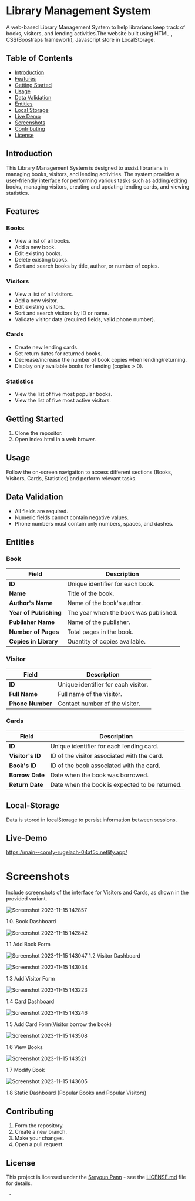 # Library Management System
A web-based Library Management System to help librarians keep track of books, visitors, and lending activities.The website built using HTML , CSS(Boostraps framework), Javascript store in LocalStorage. 

## Table of Contents
- [Introduction](#introduction)
- [Features](#features)
- [Getting Started](#getting-started)
- [Usage](#usage)
- [Data Validation](#data-validation)
- [Entities](#entities)
- [Local Storage](#local-storage)
- [Live Demo](#live-demo)
- [Screenshots](#screenshots)
- [Contributing](#contributing)
- [License](#license)

## Introduction
  This Library Management System is designed to assist librarians in managing books, visitors, and lending activities. The system provides a user-friendly interface for performing various tasks such as adding/editing books, managing visitors, creating and updating lending cards, and viewing statistics.

## Features

### Books

- View a list of all books.
- Add a new book.
- Edit existing books.
- Delete existing books.
- Sort and search books by title, author, or number of copies.

### Visitors

- View a list of all visitors.
- Add a new visitor.
- Edit existing visitors.
- Sort and search visitors by ID or name.
- Validate visitor data (required fields, valid phone number).

### Cards

- Create new lending cards.
- Set return dates for returned books.
- Decrease/increase the number of book copies when lending/returning.
- Display only available books for lending (copies > 0).

### Statistics

- View the list of five most popular books.
- View the list of five most active visitors.

## Getting Started 
1. Clone the repositor.
2. Open index.html in a web brower.

## Usage
Follow the on-screen navigation to access different sections (Books, Visitors, Cards, Statistics) and perform relevant tasks.

## Data Validation
- All fields are required.
- Numeric fields cannot contain negative values.
- Phone numbers must contain only numbers, spaces, and dashes.

## Entities

### Book

| Field                  | Description                          |
|------------------------|--------------------------------------|
| **ID**                 | Unique identifier for each book.     |
| **Name**               | Title of the book.                   |
| **Author's Name**      | Name of the book's author.           |
| **Year of Publishing** | The year when the book was published.|
| **Publisher Name**     | Name of the publisher.               |
| **Number of Pages**    | Total pages in the book.             |
| **Copies in Library**  | Quantity of copies available.        |

### Visitor

| Field          | Description                        |
|----------------|------------------------------------|
| **ID**         | Unique identifier for each visitor.|
| **Full Name**  | Full name of the visitor.           |
| **Phone Number**| Contact number of the visitor.      |

### Cards

| Field          | Description                             |
|----------------|-----------------------------------------|
| **ID**         | Unique identifier for each lending card.|
| **Visitor's ID**| ID of the visitor associated with the card.|
| **Book's ID**  | ID of the book associated with the card.   |
| **Borrow Date** | Date when the book was borrowed.           |
| **Return Date** | Date when the book is expected to be returned.|

## Local-Storage
Data is stored in localStorage to persist information between sessions.

## Live-Demo
https://main--comfy-rugelach-04af5c.netlify.app/

# Screenshots

  Include screenshots of the interface for Visitors and Cards, as shown in the provided variant.

![Screenshot 2023-11-15 142857](https://github.com/sreyounpann/Librarian-Website/assets/83297826/26b3c0e9-7420-4a92-bcb3-7d0bd201f6d6)

1.0. Book Dashboard 

![Screenshot 2023-11-15 142842](https://github.com/sreyounpann/Librarian-Website/assets/83297826/4ca8c86a-b8b3-4c9f-a5d3-8d869f792d58)

1.1 Add Book Form 

![Screenshot 2023-11-15 143047](https://github.com/sreyounpann/Librarian-Website/assets/83297826/5e225e22-a73b-4824-b99f-2aa08fad045d)
1.2 Visitor Dashboard

![Screenshot 2023-11-15 143034](https://github.com/sreyounpann/Librarian-Website/assets/83297826/e946fa31-1100-4aa3-8649-00c417d497dc)

1.3 Add Visitor Form 

![Screenshot 2023-11-15 143223](https://github.com/sreyounpann/Librarian-Website/assets/83297826/9ebf4627-3400-499f-b7c5-09c74bd156b8)

1.4 Card Dashboard

![Screenshot 2023-11-15 143246](https://github.com/sreyounpann/Librarian-Website/assets/83297826/3de93f9f-8eac-4155-bb04-d03e28443a42)

1.5 Add Card Form(Visitor borrow the book)

![Screenshot 2023-11-15 143508](https://github.com/sreyounpann/Librarian-Website/assets/83297826/1801dbdd-004f-4aab-9de3-f24c55ca5d19)

1.6 View Books 

![Screenshot 2023-11-15 143521](https://github.com/sreyounpann/Librarian-Website/assets/83297826/ed8d94fa-0a8e-4d8a-8bd7-ec7f528e4e9c)

1.7 Modify Book

![Screenshot 2023-11-15 143605](https://github.com/sreyounpann/Librarian-Website/assets/83297826/5db5a98f-924f-4f5e-b9e9-7d0c37befe5f)

1.8 Static Dashboard (Popular Books and Popular Visitors)  

## Contributing
1. Form the repository.
2. Create a new branch.
3. Make your changes.
4. Open a pull request.

## License
This project is licensed under the [Sreyoun Pann](https://github.com/sreyounpann) - see the [LICENSE.md](LICENSE.md) file for details.













     - 
  
  

